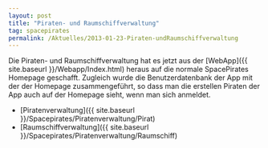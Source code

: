 ```yaml
---
layout: post
title: "Piraten- und Raumschiffverwaltung"
tag: spacepirates
permalink: /Aktuelles/2013-01-23-Piraten-undRaumschiffverwaltung
---
```



Die Piraten- und Raumschiffverwaltung hat es jetzt aus der [WebApp]({{ site.baseurl }}/Webapp/Index.html) heraus auf die normale SpacePirates Homepage geschafft. Zugleich wurde die Benutzerdatenbank der App mit der der Homepage zusammengeführt, so dass man die erstellen Piraten der App auch auf der Homepage sieht, wenn man sich anmeldet.

- [Piratenverwaltung]({{ site.baseurl }}/Spacepirates/Piratenverwaltung/Pirat)
- [Raumschiffverwaltung]({{ site.baseurl }}/Spacepirates/Piratenverwaltung/Raumschiff)


